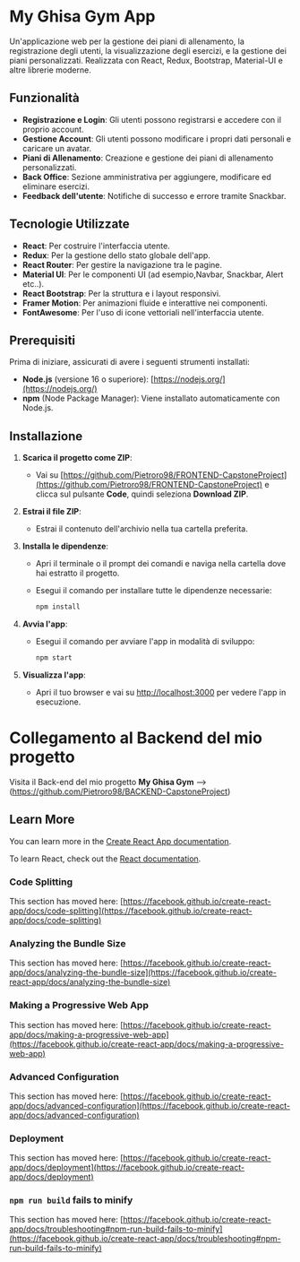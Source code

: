 # My Ghisa Gym App

Un'applicazione web per la gestione dei piani di allenamento, la registrazione degli utenti, la visualizzazione degli esercizi, e la gestione dei piani personalizzati. Realizzata con React, Redux, Bootstrap, Material-UI e altre librerie moderne.


## Funzionalità

- **Registrazione e Login**: Gli utenti possono registrarsi e accedere con il proprio account.
- **Gestione Account**: Gli utenti possono modificare i propri dati personali e caricare un avatar.
- **Piani di Allenamento**: Creazione e gestione dei piani di allenamento personalizzati.
- **Back Office**: Sezione amministrativa per aggiungere, modificare ed eliminare esercizi.
- **Feedback dell'utente**: Notifiche di successo e errore tramite Snackbar.


## Tecnologie Utilizzate

- **React**: Per costruire l'interfaccia utente.
- **Redux**: Per la gestione dello stato globale dell'app.
- **React Router**: Per gestire la navigazione tra le pagine.
- **Material UI**: Per le componenti UI (ad esempio,Navbar, Snackbar, Alert etc..).
- **React Bootstrap**: Per la struttura e i layout responsivi.
- **Framer Motion**: Per animazioni fluide e interattive nei componenti.
- **FontAwesome**: Per l'uso di icone vettoriali nell'interfaccia utente.


## Prerequisiti

Prima di iniziare, assicurati di avere i seguenti strumenti installati:

- **Node.js** (versione 16 o superiore): [https://nodejs.org/](https://nodejs.org/)
- **npm** (Node Package Manager): Viene installato automaticamente con Node.js.

## Installazione

1. **Scarica il progetto come ZIP**:
   - Vai su [https://github.com/Pietroro98/FRONTEND-CapstoneProject](https://github.com/Pietroro98/FRONTEND-CapstoneProject) e clicca sul pulsante **Code**, quindi seleziona **Download ZIP**.

2. **Estrai il file ZIP**:
   - Estrai il contenuto dell'archivio nella tua cartella preferita.

3. **Installa le dipendenze**:
   - Apri il terminale o il prompt dei comandi e naviga nella cartella dove hai estratto il progetto.
   - Esegui il comando per installare tutte le dipendenze necessarie:

     ```bash
     npm install
     ```

4. **Avvia l'app**:
   - Esegui il comando per avviare l'app in modalità di sviluppo:

     ```bash
     npm start
     ```

5. **Visualizza l'app**:
   - Apri il tuo browser e vai su [http://localhost:3000](http://localhost:3000) per vedere l'app in esecuzione.

# Collegamento al Backend del mio progetto
Visita il Back-end del mio progetto **My Ghisa Gym**
--> (https://github.com/Pietroro98/BACKEND-CapstoneProject)

## Learn More

You can learn more in the [Create React App documentation](https://facebook.github.io/create-react-app/docs/getting-started).

To learn React, check out the [React documentation](https://reactjs.org/).

### Code Splitting

This section has moved here: [https://facebook.github.io/create-react-app/docs/code-splitting](https://facebook.github.io/create-react-app/docs/code-splitting)

### Analyzing the Bundle Size

This section has moved here: [https://facebook.github.io/create-react-app/docs/analyzing-the-bundle-size](https://facebook.github.io/create-react-app/docs/analyzing-the-bundle-size)

### Making a Progressive Web App

This section has moved here: [https://facebook.github.io/create-react-app/docs/making-a-progressive-web-app](https://facebook.github.io/create-react-app/docs/making-a-progressive-web-app)

### Advanced Configuration

This section has moved here: [https://facebook.github.io/create-react-app/docs/advanced-configuration](https://facebook.github.io/create-react-app/docs/advanced-configuration)

### Deployment

This section has moved here: [https://facebook.github.io/create-react-app/docs/deployment](https://facebook.github.io/create-react-app/docs/deployment)

### `npm run build` fails to minify

This section has moved here: [https://facebook.github.io/create-react-app/docs/troubleshooting#npm-run-build-fails-to-minify](https://facebook.github.io/create-react-app/docs/troubleshooting#npm-run-build-fails-to-minify)
